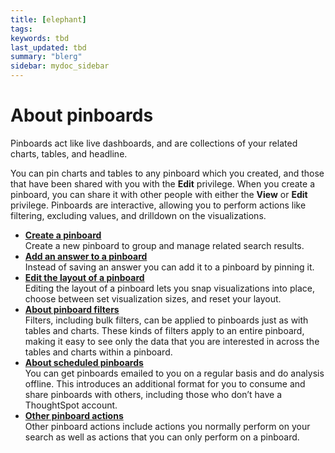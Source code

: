 ```yaml
---
title: [elephant]
tags: 
keywords: tbd
last_updated: tbd
summary: "blerg"
sidebar: mydoc_sidebar
---
```

# About pinboards

Pinboards act like live dashboards, and are collections of your related charts, tables, and headline.

You can pin charts and tables to any pinboard which you created, and those that have been shared with you with the **Edit** privilege. When you create a pinboard, you can share it with other people with either the **View** or **Edit** privilege. Pinboards are interactive, allowing you to perform actions like filtering, excluding values, and drilldown on the visualizations.

-   **[Create a pinboard](../../../pages/end_user_guide/pinboards/create_a_pinboard.html)**  
Create a new pinboard to group and manage related search results.
-   **[Add an answer to a pinboard](../../../pages/end_user_guide/pinboards/add_an_answer_to_a_pinboard.html)**  
Instead of saving an answer you can add it to a pinboard by pinning it.
-   **[Edit the layout of a pinboard](../../../pages/end_user_guide/pinboards/edit_the_layout_of_a_pinboard.html)**  
Editing the layout of a pinboard lets you snap visualizations into place, choose between set visualization sizes, and reset your layout.
-   **[About pinboard filters](../../../admin/complex_searches/about_pinboard_filters.html)**  
Filters, including bulk filters, can be applied to pinboards just as with tables and charts. These kinds of filters apply to an entire pinboard, making it easy to see only the data that you are interested in across the tables and charts within a pinboard.
-   **[About scheduled pinboards](../../../admin/manage_jobs/about_scheduled_pinboards.html)**  
You can get pinboards emailed to you on a regular basis and do analysis offline. This introduces an additional format for you to consume and share pinboards with others, including those who don’t have a ThoughtSpot account.
-   **[Other pinboard actions](../../../pages/end_user_guide/pinboards/pinboard_actions.html)**  
Other pinboard actions include actions you normally perform on your search as well as actions that you can only perform on a pinboard.

